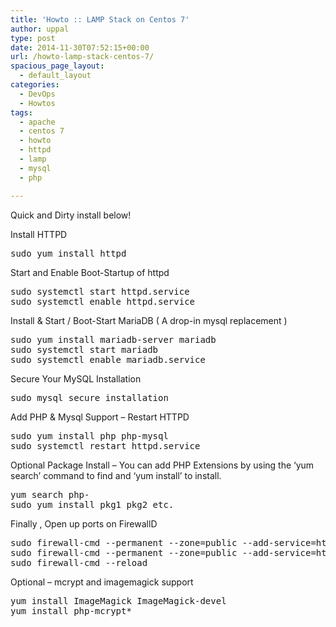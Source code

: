 ```yaml
---
title: 'Howto :: LAMP Stack on Centos 7'
author: uppal
type: post
date: 2014-11-30T07:52:15+00:00
url: /howto-lamp-stack-centos-7/
spacious_page_layout:
  - default_layout
categories:
  - DevOps
  - Howtos
tags:
  - apache
  - centos 7
  - howto
  - httpd
  - lamp
  - mysql
  - php

---
```

Quick and Dirty install below!

Install HTTPD

<pre class="qoate-code">sudo yum install httpd
</pre>

Start and Enable Boot-Startup of httpd

<pre class="qoate-code">sudo systemctl start httpd.service
sudo systemctl enable httpd.service
</pre>

Install & Start / Boot-Start MariaDB ( A drop-in mysql replacement )

<pre class="qoate-code">sudo yum install mariadb-server mariadb
sudo systemctl start mariadb
sudo systemctl enable mariadb.service
</pre>

Secure Your MySQL Installation

<pre class="qoate-code">sudo mysql_secure_installation
</pre>

Add PHP & Mysql Support &#8211; Restart HTTPD

<pre class="qoate-code">sudo yum install php php-mysql
sudo systemctl restart httpd.service
</pre>

Optional Package Install &#8211; You can add PHP Extensions by using the &#8216;yum search&#8217; command to find and &#8216;yum install&#8217; to install.

<pre class="qoate-code">yum search php-
sudo yum install pkg1 pkg2 etc.
</pre>

Finally , Open up ports on FirewallD

<pre class="qoate-code">sudo firewall-cmd --permanent --zone=public --add-service=http 
sudo firewall-cmd --permanent --zone=public --add-service=https
sudo firewall-cmd --reload
</pre>

Optional &#8211; mcrypt and imagemagick support

<pre class="qoate-code">yum install ImageMagick ImageMagick-devel
yum install php-mcrypt*
</pre>

<!-- AdSense Now! Lite: PreFiltered - NoAds [ WP is not in the loop. ] -->
